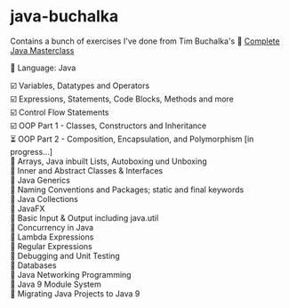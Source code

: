 # java-buchalka
Contains a bunch of exercises I've done from Tim Buchalka's :link: [Complete Java Masterclass](https://www.udemy.com/java-the-complete-java-developer-course)  
 
:wrench: Language: Java

:ballot_box_with_check: Variables, Datatypes and Operators  
:ballot_box_with_check: Expressions, Statements, Code Blocks, Methods and more  
:ballot_box_with_check: Control Flow Statements  
:ballot_box_with_check: OOP Part 1 - Classes, Constructors and Inheritance   
:hourglass_flowing_sand: OOP Part 2 - Composition, Encapsulation, and Polymorphism [in progress...]  
:black_square_button: Arrays, Java inbuilt Lists, Autoboxing und Unboxing  
:black_square_button: Inner and Abstract Classes & Interfaces  
:black_square_button: Java Generics  
:black_square_button: Naming Conventions and Packages; static and final keywords  
:black_square_button: Java Collections  
:black_square_button: JavaFX  
:black_square_button: Basic Input & Output including java.util  
:black_square_button: Concurrency in Java  
:black_square_button: Lambda Expressions  
:black_square_button: Regular Expressions  
:black_square_button: Debugging and Unit Testing  
:black_square_button: Databases  
:black_square_button: Java Networking Programming  
:black_square_button: Java 9 Module System  
:black_square_button: Migrating Java Projects to Java 9
